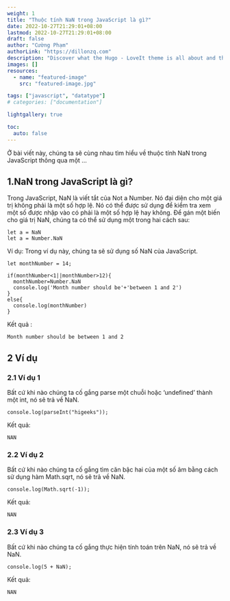 ```yaml
---
weight: 1
title: "Thuộc tính NaN trong JavaScript là gì?"
date: 2022-10-27T21:29:01+08:00
lastmod: 2022-10-27T21:29:01+08:00
draft: false
author: "Cường Phạm"
authorLink: "https://dillonzq.com"
description: "Discover what the Hugo - LoveIt theme is all about and the core-concepts behind it."
images: []
resources:
  - name: "featured-image"
    src: "featured-image.jpg"

tags: ["javascript", "datatype"]
# categories: ["documentation"]

lightgallery: true

toc:
  auto: false
---
```


Ở bài viết này, chúng ta sẽ cùng nhau tìm hiểu về thuộc tính NaN trong JavaScript thông qua một …

<!--more-->

## 1.NaN trong JavaScript là gì?

Trong JavaScript, NaN là viết tắt của Not a Number. Nó đại diện cho một giá trị không phải là một số hợp lệ. Nó có thể được sử dụng để kiểm tra xem một số được nhập vào có phải là một số hợp lệ hay không. Để gán một biến cho giá trị NaN, chúng ta có thể sử dụng một trong hai cách sau:

```
let a = NaN
let a = Number.NaN
```

Ví dụ: Trong ví dụ này, chúng ta sẽ sử dụng số NaN của JavaScript.

```
let monthNumber = 14;

if(monthNumber<1||monthNumber>12){
  monthNumber=Number.NaN
  console.log('Month number should be'+'between 1 and 2')
}
else{
  console.log(monthNumber)
}

```

Kết quả :

```
Month number should be between 1 and 2
```

## 2 Ví dụ

### 2.1 Ví dụ 1

Bất cứ khi nào chúng ta cố gắng parse một chuỗi hoặc ‘undefined’ thành một int, nó sẽ trả về NaN.

```
console.log(parseInt("higeeks"));
```

Kết quả:

```
NAN
```

### 2.2 Ví dụ 2

Bất cứ khi nào chúng ta cố gắng tìm căn bậc hai của một số âm bằng cách sử dụng hàm Math.sqrt, nó sẽ trả về NaN.

```
console.log(Math.sqrt(-1));
```

Kết quả:

```
NAN
```

### 2.3 Ví dụ 3

Bất cứ khi nào chúng ta cố gắng thực hiện tính toán trên NaN, nó sẽ trả về NaN.

```
console.log(5 + NaN);
```

Kết quả:

```
NAN
```
